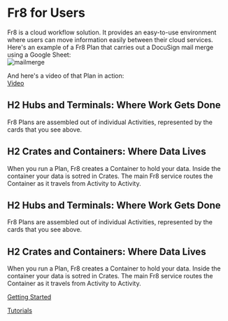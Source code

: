 # Fr8 for Users  
Fr8 is a cloud workflow solution. It provides an easy-to-use environment where users can move information easily between their cloud services.  Here's an example of a Fr8 Plan that carries out a DocuSign mail merge using a Google Sheet:  
![mailmerge](https://github.com/Fr8org/Fr8Core.NET/blob/master/img/Fr8ForUsers_MailMerge.png)  

And here's a video of that Plan in action:  
[Video](https://vimeo.com/162762690)  
## H2  Hubs and Terminals: Where Work Gets Done  

Fr8 Plans are assembled out of individual Activities, represented by the cards that you see above.  

## H2 Crates and Containers: Where Data Lives  

When you run a Plan, Fr8 creates a Container to hold your data. Inside the container your data is sotred in Crates. The main Fr8 service routes the Container as it travels from Activity to Activity.  

## H2 Hubs and Terminals: Where Work Gets Done  

Fr8 Plans are assembled out of individual Activities, represented by the cards that you see above.  

## H2 Crates and Containers: Where Data Lives  

When you run a Plan, Fr8 creates a Container to hold your data. Inside the container your data is sotred in Crates. The main Fr8 service routes the Container as it travels from Activity to Activity.  

[Getting Started]()  

[Tutorials]()    
